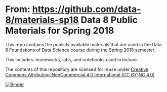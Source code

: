 From: https://github.com/data-8/materials-sp18
Data 8 Public Materials for Spring 2018
=======

This repo contains the publicly available materials that are used in the Data 8
Foundations of Data Science course during the Spring 2018 semester.

This includes: homeworks, labs, and notebooks used in lecture.

The contents of this repository are licensed for reuse under [Creative Commons Attribution-NonCommercial 4.0 International (CC BY-NC 4.0)](http://creativecommons.org/licenses/by-nc/4.0/)


[![Binder](https://mybinder.org/badge.svg)](https://mybinder.org/v2/gh/data-8/materials-sp18/master)
